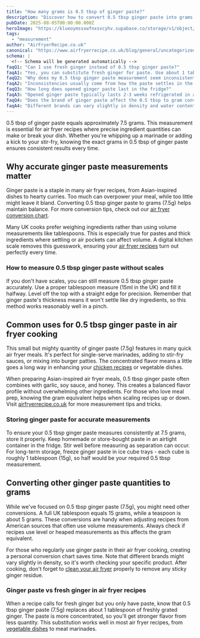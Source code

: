 ```yaml
---
title: "How many grams is 0.5 tbsp of ginger paste?"
description: "Discover how to convert 0.5 tbsp ginger paste into grams for perfect air fryer recipes. Get precise measurements in seconds!"
pubDate: 2025-08-05T00:00:00.000Z
heroImage: "https://klueoymssxwfnxsvcyhv.supabase.co/storage/v1/object/public/Shmucket/how-many-grams-is-0-5-tbsp-ginger-paste.webp"
tags:
  - "measurement"
author: "AirFryerRecipe.co.uk"
canonical: "https://www.airfryerrecipe.co.uk/blog/general/uncategorized/how-many-grams-is-0-5-tbsp-ginger-paste"
schema: |
  <!-- Schema will be generated automatically -->
faqQ1: "Can I use fresh ginger instead of 0.5 tbsp ginger paste?"
faqA1: "Yes, you can substitute fresh ginger for paste. Use about 1 tablespoon of freshly grated ginger to replace 0.5 tbsp ginger paste (7.5g). Fresh ginger has a brighter, more vibrant flavor while paste offers convenience and longer shelf life. Adjust to taste as fresh ginger's potency can vary."
faqQ2: "Why does my 0.5 tbsp ginger paste measurement seem inconsistent?"
faqA2: "Inconsistencies usually come from how the paste settles in the container or whether it's properly stirred. Ginger paste can separate, with liquid rising to the top. Always stir well before measuring. For absolute precision, weighing 7.5 grams eliminates these variables entirely."
faqQ3: "How long does opened ginger paste last in the fridge?"
faqA3: "Opened ginger paste typically lasts 2-3 weeks refrigerated in an airtight container. For longer storage, freeze it in portions. Proper storage ensures your 0.5 tbsp measurements remain accurate, as dried-out paste becomes more concentrated and changes the gram equivalent."
faqQ4: "Does the brand of ginger paste affect the 0.5 tbsp to gram conversion?"
faqA4: "Different brands can vary slightly in density and water content, which affects the gram measurement. Most commercial ginger pastes will be close to 7.5g per 0.5 tbsp, but it's worth checking your specific brand's nutrition label if extreme precision matters for your recipe. Homemade pastes may vary more."
---
```

<p>0.5 tbsp of ginger paste equals approximately 7.5 grams. This measurement is essential for air fryer recipes where precise ingredient quantities can make or break your dish. Whether you're whipping up a marinade or adding a kick to your stir-fry, knowing the exact grams in 0.5 tbsp of ginger paste ensures consistent results every time.</p>  

<h2>Why accurate ginger paste measurements matter</h2>  
<p>Ginger paste is a staple in many air fryer recipes, from Asian-inspired dishes to hearty curries. Too much can overpower your meal, while too little might leave it bland. Converting 0.5 tbsp ginger paste to grams (7.5g) helps maintain balance. For more conversion tips, check out our <a href=https://www.airfryerrecipe.co.uk/air-fryer-conversion-chart>air fryer conversion chart</a>.</p>  

<p>Many UK cooks prefer weighing ingredients rather than using volume measurements like tablespoons. This is especially true for pastes and thick ingredients where settling or air pockets can affect volume. A digital kitchen scale removes this guesswork, ensuring your <a href=https://www.airfryerrecipe.co.uk/recipes>air fryer recipes</a> turn out perfectly every time.</p>  

<h3>How to measure 0.5 tbsp ginger paste without scales</h3>  
<p>If you don't have scales, you can still measure 0.5 tbsp ginger paste accurately. Use a proper tablespoon measure (15ml in the UK) and fill it halfway. Level off the top with a straight edge for precision. Remember that ginger paste's thickness means it won't settle like dry ingredients, so this method works reasonably well in a pinch.</p>  

<h2>Common uses for 0.5 tbsp ginger paste in air fryer cooking</h2>  
<p>This small but mighty quantity of ginger paste (7.5g) features in many quick air fryer meals. It's perfect for single-serve marinades, adding to stir-fry sauces, or mixing into burger patties. The concentrated flavor means a little goes a long way in enhancing your <a href=https://www.airfryerrecipe.co.uk/recipe-category/chicken>chicken recipes</a> or vegetable dishes.</p>  

<p>When preparing Asian-inspired air fryer meals, 0.5 tbsp ginger paste often combines with garlic, soy sauce, and honey. This creates a balanced flavor profile without overwhelming other ingredients. For those who love meal prep, knowing the gram equivalent helps when scaling recipes up or down. Visit <a href=https://www.airfryerrecipe.co.uk>airfryerrecipe.co.uk</a> for more measurement tips and tricks.</p>  

<h3>Storing ginger paste for accurate measurements</h3>  
<p>To ensure your 0.5 tbsp ginger paste measures consistently at 7.5 grams, store it properly. Keep homemade or store-bought paste in an airtight container in the fridge. Stir well before measuring as separation can occur. For long-term storage, freeze ginger paste in ice cube trays - each cube is roughly 1 tablespoon (15g), so half would be your required 0.5 tbsp measurement.</p>  

<h2>Converting other ginger paste quantities to grams</h2>  
<p>While we've focused on 0.5 tbsp ginger paste (7.5g), you might need other conversions. A full UK tablespoon equals 15 grams, while a teaspoon is about 5 grams. These conversions are handy when adjusting recipes from American sources that often use volume measurements. Always check if recipes use level or heaped measurements as this affects the gram equivalent.</p>  

<p>For those who regularly use ginger paste in their air fryer cooking, creating a personal conversion chart saves time. Note that different brands might vary slightly in density, so it's worth checking your specific product. After cooking, don't forget to <a href=https://www.airfryerrecipe.co.uk/air-fryer-cleaner>clean your air fryer</a> properly to remove any sticky ginger residue.</p>  

<h3>Ginger paste vs fresh ginger in air fryer recipes</h3>  
<p>When a recipe calls for fresh ginger but you only have paste, know that 0.5 tbsp ginger paste (7.5g) replaces about 1 tablespoon of freshly grated ginger. The paste is more concentrated, so you'll get stronger flavor from less quantity. This substitution works well in most air fryer recipes, from <a href=https://www.airfryerrecipe.co.uk/recipe-category/vegetables>vegetable dishes</a> to meat marinades.</p>
